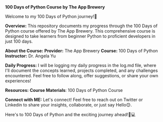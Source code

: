**100 Days of Python Course by The App Brewery**

Welcome to my 100 Days of Python journey!🚀

**Overview:**
This repository documents my progress through the 100 Days of Python course offered by The App Brewery. This comprehensive course is designed to take learners from beginner Python to proficient developers in just 100 days.

**About the Course:**
**Provider:** The App Brewery
**Course:** 100 Days of Python
**Instructor:** Dr. Angela Yu

**Daily Progress:**
I will be logging my daily progress in the log.md file, where I'll document the concepts learned, projects completed, and any challenges encountered. Feel free to follow along, offer suggestions, or share your own experiences!

**Resources:**
**Course Materials**: 100 Days of Python Course

**Connect with ME:**
Let's connect! Feel free to reach out on Twitter or Linkedin to share your insights, collaborate, or just say Hello😊.

Here's to 100 Days of Python and the exciting journey ahead!🐍💻
